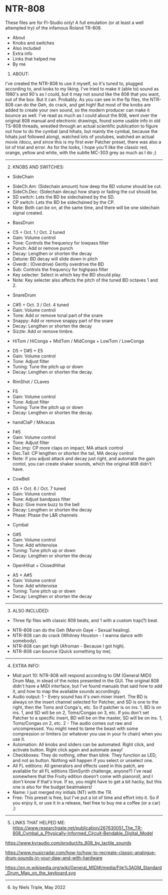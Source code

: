 # NTR-808
These files are for Fl-Studio only!
A full emulation (or at least a well attempted try) of the infamous Roland TR-808.

- About
- Knobs and switches
- Also included
- Extra info
- Links that helped me
- By me

1) ABOUT:

I've created the NTR-808 to use it myself, so it's tuned to, plugged according to, and looks to my liking.
I've tried to make it (able to) sound as 1980's and 90's as I could, but it may not sound like the 808 that you want, out of the box. But it can. Probably. 
As you can see in the flp files, the NTR-808 can do the Geh, do crack, and get high! But most of the knobs are added to create your own sound, so the modern producer can make it bounce as well.
I've read as much as I could about the 808, went over the original 808 manual and electronic drawings, found some usable info in old TS-808 threads, wrestled through an actual scientific publication to figure out how to do the cymbal (and hihats, but mainly the cymbal, because the hihats just followed along), watched lots of youtubes, watched an actual movie /docu, and since this is my first ever Patcher preset, there was also a lot of trial and error.
As for the looks, I hope you'll like the classic red, orange, yellow and white, with the subtle MC-303 grey as much as I do ;)

---

2) KNOBS AND SWITCHES:

+ SideChain
- SideCh.Am: (Sidechain amount) how deep the BD volume should be cut.
- SideCh.Dec: (Sidechain decay) how sharp or fading the cut should be.
- SD switch: Lets the BD be sidechained by the SD.
- CP switch: Lets the BD be sidechained by the CP.
- Note: Both can be on, at the same time, and there will be one sidechain signal created.

+ BassDrum
- C5 + Oct. 1 / Oct. 2 tuned
- Gain: Volume control
- Tone: Controls the frequency for lowpass filter
- Punch: Add or remove punch
- Decay: Lengthen or shorten the decay
- Detune: BD decay will slide down in pitch
- Overdr.: (Overdrive) Gently overdrive the BD
- Sub: Controls the frequency for highpass filter
- Key selecter: Select in which key the BD should play.
- Note: Key selecter also affects the pitch of the tuned BD octaves 1 and 2.

+ SnareDrum
- C#5 + Oct. 3 / Oct. 4 tuned
- Gain: Volume control
- Tone: Add or remove tonal part of the snare
- Snappy: Add or remove snappy part of the snare
- Decay: Lengthen or shorten the decay
- Sizzle: Add or remove timbre.

+ HiTom / HiConga + MidTom / MidConga + LowTom / LowConga
- D5 + D#5 + E5
- Gain: Volume control
- Tone: Adjust filter
- Tuning: Tune the pitch up or down
- Decay: Lengthen or shorten the decay.

+ RimShot / CLaves
- F5
- Gain: Volume control
- Tone: Adjust filter
- Tuning: Tune the pitch up or down
- Decay: Lengthen or shorten the decay.

+ handClaP / MAracas
- F#5
- Gain: Volume control
- Tone: Adjust filter
- Dec.Imp: CP more claps on impact, MA attack control
- Dec.Tail: CP lengthen or shorten the tail, MA decay control
- Note: if you adjust attack and decay just right, and automate the gain contol, you can create shaker sounds, which the original 808 didn't have.

+ CowBell
- G5 + Oct. 6 / Oct. 7 tuned
- Gain: Volume control
- Tone: Adjust bandpass filter
- Buzz: Give more buzz to the bell
- Decay: Lengthen or shorten the decay
- Phase: Phase the L&R channels

+ Cymbal
- G#5
- Gain: Volume control
- Tone: Add whitenoise
- Tuning: Tune pitch up or down
- Decay: Lengthen or shorten the decay

+ OpenHihat + ClosedHihat 
- A5 + A#5
- Gain: Volume control
- Tone: Add whitenoise
- Tuning: Tune pitch up or down
- Decay: Lengthen or shorten the decay

---

3) ALSO INCLUDED:

+ Three flp files with classic 808 beats, and 1 with a custom trap(?) beat.
- NTR-808 can do the Geh (Marvin Gaye - Sexual healing).
- NTR-808 can do crack (Whitney Houston - I wanna dance with somebody).
- NTR-808 can get high (Afroman - Because I got high).
- NTR-808 can bounce (Quick something by me).

---

4) EXTRA INFO:

- Midi port 10: NTR-808 will respond according to GM (General MIDI) Drum Map, in stead of the notes presented in the GUI. The original 808 didn't have a MIDI interface, but I've found manuals that said how to add it, and how to map the available sounds accordingly.
- Audio output: 
1 - Every sound has it's own mixer insert. The BD is always on the insert channel selected for Patcher, and SD is one to the right, then the Toms and Conga's, etc.
So if patcher is on ins. 1, BD is on ins. 1, and SD will be on 2, Toms/Congas on 3, etc. If you don't set Patcher to a specific insert, BD will be on the master, SD will be on ins. 1, Toms/Congas on 2, etc.
2 - The audio comes out raw and uncompressed. You might need to tame the beast with some compression or limiters (or whatever you use in your fx chain) when you use it. 
- Automation: All knobs and sliders can be automated. Right click, and activate button. Right click again and automate away!
- Checkboxes: They do nothing, other than blink. They function as LED, and not as button. Nothing will happen if you select or unselect one.
- All FL editions: All generators and effects used in this patch, are available for all FL editions (SimSynth challenge, anyone?)
I've read somewhere that the Fruity edition doesn't come with pianoroll, and I don't know if that's true. If so, you might have to get a bit hacky, but this one is also for the budget beatmakers!
- Name: I just merged my initials (NT) with the TR.
- Free: This preset is free, but I've put a lot of time and effort into it. So if you enjoy it, or use it in a release, feel free to buy me a coffee (or a car) ;) 

--- 

5) LINKS THAT HELPED ME:
https://www.researchgate.net/publication/267630051_The_TR-808_Cymbal_a_Physically-Informed_Circuit-Bendable_Digital_Model

https://www.kvraudio.com/product/ts_808_by_tactile_sounds

https://www.musicradar.com/how-to/how-to-recreate-classic-analogue-drum-sounds-in-your-daw-and-with-hardware

https://en.m.wikipedia.org/wiki/General_MIDI#/media/File%3AGM_Standard_Drum_Map_on_the_keyboard.svg

---

6) by Niels Triple, May 2022
